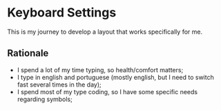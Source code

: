 # Keyboard Settings

This is my journey to develop a layout that works specifically for me.

## Rationale

- I spend a lot of my time typing, so health/comfort matters;
- I type in english and portuguese (mostly english, but I need to switch fast several times in the day);
- I spend most of my type coding, so I have some specific needs regarding symbols;
